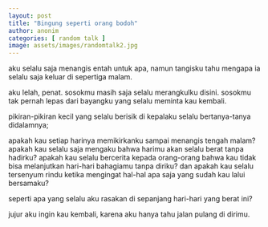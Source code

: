 ```yaml
---
layout: post
title: "Bingung seperti orang bodoh"
author: anonim
categories: [ random talk ]
image: assets/images/randomtalk2.jpg
---
```


aku selalu saja menangis entah untuk apa, namun tangisku tahu mengapa ia selalu saja keluar di sepertiga malam.

aku lelah, penat.
sosokmu masih saja selalu merangkulku disini. sosokmu tak pernah lepas dari bayangku yang selalu meminta kau kembali.

pikiran-pikiran kecil yang selalu berisik di kepalaku selalu bertanya-tanya didalamnya;

apakah kau setiap harinya memikirkanku sampai menangis tengah malam?
apakah kau selalu saja mengaku bahwa harimu akan selalu berat tanpa hadirku?
apakah kau selalu bercerita kepada orang-orang bahwa kau tidak bisa melanjutkan hari-hari bahagiamu tanpa diriku?
dan apakah kau selalu tersenyum rindu ketika mengingat hal-hal apa saja yang sudah kau lalui bersamaku?

seperti apa yang selalu aku rasakan di sepanjang hari-hari yang berat ini?

jujur aku ingin kau kembali, karena aku hanya tahu jalan pulang di dirimu.